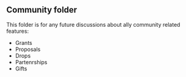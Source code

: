 ## Community folder

This folder is for any future discussions about ally community related features:
- Grants
- Proposals
- Drops
- Partenrships
- Gifts
